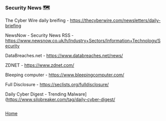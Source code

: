 ### Security News 🗺️ 

The Cyber Wire daily breifing - https://thecyberwire.com/newsletters/daily-briefing

NewsNow - Security News RSS - https://www.newsnow.co.uk/h/Industry+Sectors/Information+Technology/Security

DataBreaches.net - https://www.databreaches.net/news/

ZDNET - https://www.zdnet.com/

Bleeping computer - https://www.bleepingcomputer.com/

Full Disclosure - https://seclists.org/fulldisclosure/

Daily Cyber Digest - Trending Malware](https://www.silobreaker.com/tag/daily-cyber-digest/

```

```
[Home](https://github.com/WilliamThomas-sec/Opensource-tools/)
